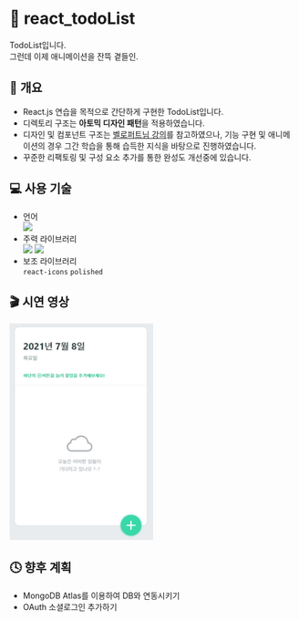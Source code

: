 # 📅 react_todoList

TodoList입니다.<br>그런데 이제 애니메이션을 잔뜩 곁들인.

## 📃 개요

- React.js 연습을 목적으로 간단하게 구현한 TodoList입니다.
- 디렉토리 구조는 **아토믹 디자인 패턴**을 적용하였습니다.
- 디자인 및 컴포넌트 구조는 <a href="https://react.vlpt.us/mashup-todolist/">벨로퍼트님 강의</a>를 참고하였으나, 기능 구현 및 애니메이션의 경우 그간 학습을 통해 습득한 지식을 바탕으로 진행하였습니다.
- 꾸준한 리팩토링 및 구성 요소 추가를 통한 완성도 개선중에 있습니다.

## 💻 사용 기술

- 언어<br>
  <img src="https://img.shields.io/badge/JavaScript-F7DF1E?style=flat-square&logo=JavaScript&logoColor=black">
- 주력 라이브러리<br>
  <img src="https://img.shields.io/badge/React-61DAFB?style=flat-square&logo=React&logoColor=black"> <img src="https://img.shields.io/badge/styled-components-DB7093?style=flat-square&logo=styled-components&logoColor=white">
- 보조 라이브러리<br>
  `react-icons` `polished`

## 🎬 시연 영상

<img src="./readme_source/preview0.gif" alt="preview_gif" width="50%">

## 🕓 향후 계획

- MongoDB Atlas를 이용하여 DB와 연동시키기
- OAuth 소셜로그인 추가하기
